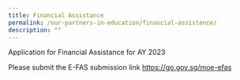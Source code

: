 ```yaml
---
title: Financial Assistance
permalink: /our-partners-in-education/financial-assistance/
description: ""
---
```



Application for Financial Assistance for AY 2023

Please submit the E-FAS submission link https://go.gov.sg/moe-efas

